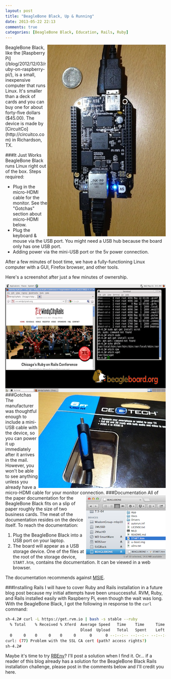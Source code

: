 ```yaml
---
layout: post
title: "BeagleBone Black, Up & Running"
date: 2013-05-22 22:13
comments: true
categories: [BeagleBone Black, Education, Rails, Ruby]
---
```

<img src="/images/BeagleBoneBlack.jpg" width="372" height="600" title="BeagleBone Black" alt="BeagleBone Black" align="right">
BeagleBone Black, like the [Raspberry Pi](/blog/2012/12/03/ruby-on-raspberry-pi/), is a small, inexpensive computer that runs Linux. It's smaller than a deck of cards and you can buy one for about forty-five dollars ($45.00). The device is made by [CircuitCo](http://circuitco.com) in Richardson, TX.

###It Just Works
BeagleBone Black runs Linux right out of the box. Steps required:

* Plug in the micro-HDMI cable for the monitor. See the "Gotchas"
  section about micro-HDMI below.
* Plug the keyboard & mouse via the USB port. You might need a USB hub because the board only has one USB port.
* Adding power via the mini-USB port or the 5v power connection. 

After a few minutes of boot time, we have a fully-functioning Linux computer with a GUI, Firefox browser, and other tools.
<!--more-->
Here's a screenshot after just a few minutes of ownership.

<center><img src="/images/BeagleBoneBlack-WindyCityRails.png" width="600" height="338" title="BeagleBone Black Firefox WindyCityRails" alt="BeagleBone Black Firefox WindyCityRails" align="center"></center>

<img src="/images/micro-HDMI-home-depot.jpg" width="400" height="300" title="Micro HDMI Home Depot" alt="Micro HDMI Home Depot" align="right">
###Gotchas
The manufacturer was thoughtful enough to include a mini-USB cable with the device, so you can power it up immediately after it arrives in the mail. However, you won't be able to see anything unless you already have a micro-HDMI cable for your monitor connection. 

<img src="/images/BeagleBoneBlack-USB.png" width="250" height="200" title="BeagleBone Black USB" alt="BeagleBone Black USB" align="right">
###Documentation
All of the paper documentation for the BeagleBone Black fits on a slip of paper roughly the size of two business cards. The meat of the documentation resides on the device itself. To reach the documentation:

1. Plug the BeagleBone Black into a USB port on your laptop.
2. The board will appear as a USB storage device. One of the files at the
root of the storage device, `START.htm`, contains the documentation. It
can be viewed in a web browser.

The documentation recommends against [MSIE](http://en.wikipedia.org/wiki/Internet_Explorer).

###Installing Rails
I will have to cover Ruby and Rails installation in a future blog post because my initial attempts have been unsuccessful. RVM, Ruby, and Rails installed easily with Raspberry Pi, even though the wait was long. With the BeagleBone Black, I got the following in response to the `curl` command:

```bash
sh-4.2# curl -L https://get.rvm.io | bash -s stable --ruby
  % Total    % Received % Xferd  Average Speed   Time    Time     Time  Current
                                 Dload  Upload   Total   Spent    Left  Speed
  0     0    0     0    0     0      0      0 --:--:-- --:--:-- --:--:--     0
curl: (77) Problem with the SSL CA cert (path? access rights?)
sh-4.2# 
```

Maybe it's time to try [RBEnv](https://github.com/sstephenson/rbenv)? I'll post a solution when I find it. Or... if a reader of this blog already has a solution for the BeagleBone Black Rails installation challenge, please post in the comments below and I'll credit you here.

